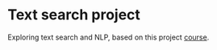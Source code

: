 # Text search project
Exploring text search and NLP, based on this project [course](https://www.manning.com/bundles/search-tool-with-nlp-ser).
